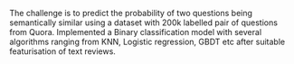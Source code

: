 The challenge is to predict the probability of two questions being semantically similar using a 
dataset with 200k labelled pair of questions from Quora.
Implemented a Binary classification model with several algorithms ranging from KNN,
Logistic regression, GBDT etc after suitable featurisation of text reviews.
